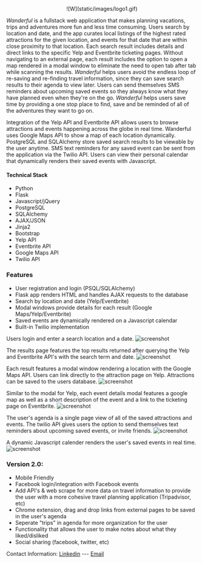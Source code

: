 <p align='center'>
![W](static/images/logo1.gif)

*Wanderful* is a fullstack web application that makes planning vacations, trips and adventures more fun and less time consuming. Users search by location and date, and the app curates local listings of the highest rated attractions for the given location, and events for that date that are within close proximity to that location. Each search result includes details and direct links to the specific Yelp and Eventbrite ticketing pages. Without navigating to an external page, each result includes the option to open a map rendered in a modal window to eliminate the need to open tab after tab while scanning the results. *Wanderful* helps users avoid the endless loop of re-saving and re-finding travel information, since they can save search results to their agenda to view later. Users can send themselves SMS reminders about upcoming saved events so they always know what they have planned even when they're on the go. *Wanderful* helps users save time by providing a one stop place to find, save and be reminded of all of the adventures they want to go on. 

Integration of the Yelp API and Eventbrite API allows users to browse attractions and events happening across the globe in real time. Wanderful uses Google Maps API to show a map of each location dynamically. PostgreSQL and SQLAlchemy store saved search results to be viewable by the user anytime. SMS text reminders for any saved event can be sent from the application via the Twilio API. Users can view their personal calendar that dynamically renders their saved events with Javascript.

#### Technical Stack
-  Python
-  Flask
- Javascript/jQuery
- PostgreSQL
- SQLAlchemy
- AJAX/JSON
- Jinja2
- Bootstrap
- Yelp API
- Eventbrite API
- Google Maps API
- Twilio API

### Features
- User registration and login (PSQL/SQLAlchemy)
- Flask app renders HTML and handles AJAX requests to the database
- Search by location and date (Yelp/Eventbrite)
- Modal windows provide details for each result (Google Maps/Yelp/Eventbrite)
- Saved events are dynamically rendered on a Javascript calendar 
- Built-in Twilio implementation

Users login and enter a search location and a date.
![screenshot](static/images/ss1.png)

The results page features the top results returned after querying the Yelp and Eventbrite API's with the search term and date.
![screenshot](static/images/ss2.png)

Each result features a modal window rendering a location with the Google Maps API. Users can link directly to the attraction page on Yelp. Attractions can be saved to the users database.
![screenshot](static/images/ss3.png)

Similar to the modal for Yelp, each event details modal features a google map as well as a short description of the event and a link to the ticketing page on Eventbrite. 
![screenshot](static/images/ss4.png)

The user's agenda is a single page view of all of the saved attractions and events. The twilio API gives users the option to send themselves text reminders about upcoming saved events, or invite friends. 
![screenshot](static/images/ss6.png)

A dynamic Javascript calender renders the user's saved events in real time. 
![screenshot](static/images/ss7.png)

### Version 2.0:
- Mobile Friendly
- Facebook login/integration with Facebook events
- Add API's & web scrape for more data on travel information to provide the user with a more cohesive travel planning application (Tripadvisor, etc)
- Chrome extension, drag and drop links from external pages to be saved in the user's agenda
- Seperate "trips" in agenda for more organization for the user
- Functionality that allows the user to make notes about what they liked/disliked
- Social sharing (facebook, twitter, etc)

Contact Information: 
    [Linkedin](https://www.linkedin.com/in/veronica-erick-955b7373)
    ---
    [Email](veronicaeerick@gmail.com)


